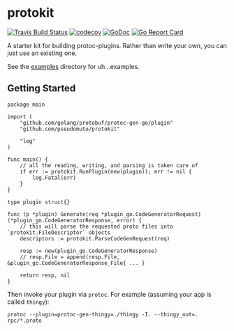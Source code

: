 # protokit

[![Travis Build Status][travis-svg]][travis-ci]
[![codecov][codecov-svg]][codecov-url]
[![GoDoc][godoc-svg]][godoc-url]
[![Go Report Card][goreport-svg]][goreport-url]

A starter kit for building protoc-plugins. Rather than write your own, you can just use an existing one.

See the [examples](examples/) directory for uh...examples.

## Getting Started

```golang
package main

import (
	"github.com/golang/protobuf/protoc-gen-go/plugin"
	"github.com/pseudomuto/protokit"

	"log"
)

func main() {
	// all the reading, writing, and parsing is taken care of
	if err := protokit.RunPlugin(new(plugin)); err != nil {
		log.Fatal(err)
	}
}

type plugin struct{}

func (p *plugin) Generate(req *plugin_go.CodeGeneratorRequest) (*plugin_go.CodeGeneratorResponse, error) {
	// this will parse the requested proto files into `protokit.FileDescriptor` objects
	descriptors := protokit.ParseCodeGenRequest(req)

	resp := new(plugin_go.CodeGeneratorResponse)
	// resp.File = append(resp.File, &plugin_go.CodeGeneratorResponse_File{ ... }

	return resp, nil
}
```

Then invoke your plugin via `protoc`. For example (assuming your app is called `thingy`):

`protoc --plugin=protoc-gen-thingy=./thingy -I. --thingy_out=. rpc/*.proto`

[travis-svg]:
  https://travis-ci.org/pseudomuto/protokit.svg?branch=master
	"Travis CI build status SVG"
[travis-ci]:
  https://travis-ci.org/pseudomuto/protokit
  "protoc-gen-twagger at Travis CI"
[codecov-svg]: https://codecov.io/gh/pseudomuto/protokit/branch/master/graph/badge.svg
[codecov-url]: https://codecov.io/gh/pseudomuto/protokit
[godoc-svg]: https://godoc.org/github.com/pseudomuto/protokit?status.svg
[godoc-url]: https://godoc.org/github.com/pseudomuto/protokit
[goreport-svg]: https://goreportcard.com/badge/github.com/pseudomuto/protokit
[goreport-url]: https://goreportcard.com/report/github.com/pseudomuto/protokit
